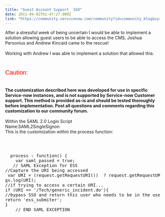 ```yaml
---
title: "Guest Account Support  SSO"
date: 2011-04-02T01:47:27.000Z
link: "https://community.servicenow.com/community?id=community_blog&sys_id=060deaa5dbd0dbc01dcaf3231f961918"
---
```

<p>After a stressful week of being uncertain I would be able to implement a solution allowing guest users to be able to access the CMS, Joshua Personius and Andrew Kincaid came to the rescue!<br /><!--break--><br />Working with Andrew I was able to implement a solution that allowed this:<br /><p style="font-family:arial;color:red;font-size:20px;"><br />Caution:<br /></p><br /><b>The customization described here was developed for use in specific Service-now instances, and is not supported by Service-now Customer support. This method is provided as-is and should be tested thoroughly before implementation. Post all questions and comments regarding this customization to our community forum.<br /></b><br />Within the SAML 2.0 Login Script<br />Name:SAML2SingleSignon<br />This is the customization within the process function:<br /><pre __default_attr="plain" __jive_macro_name="code" class="jive_text_macro jive_macro_code"><br /><br /><br />  process : function() {<br />    var saml_passed = true;<br />   // SAML Exception for ESS<br />//Capture the URI being accessed  <br /> var URI = (request.getRequestURI())  ? request.getRequestURI().toString()  : '';<br />gs.log(URI);  <br />//if trying to access a certain URI...<br />if (URI == '/Tech/generic_incident.do'){<br />//bypass SSO and return this user who needs to be in the user table<br />return 'ess_submiter';<br />}<br />    // END SAML EXCEPTION<br /></pre></p>